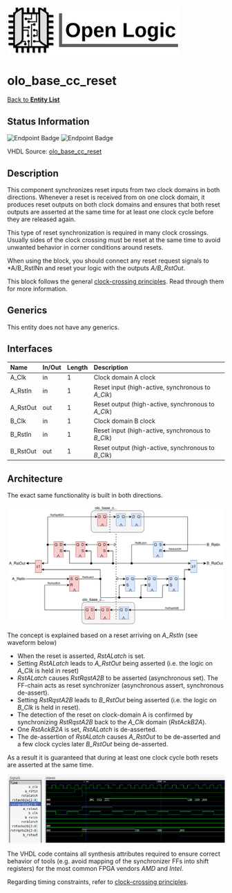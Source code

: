 <img src="../Logo.png" alt="Logo" width="400">

# olo_base_cc_reset

[Back to **Entity List**](../EntityList.md)

## Status Information

![Endpoint Badge](https://img.shields.io/endpoint?url=https://storage.googleapis.com/open-logic-badges/coverage/olo_base_cc_reset.json?cacheSeconds=0) ![Endpoint Badge](https://img.shields.io/endpoint?url=https://storage.googleapis.com/open-logic-badges/issues/olo_base_cc_reset.json?cacheSeconds=0)

VHDL Source: [olo_base_cc_reset](../../src/base/vhdl/olo_base_cc_reset.vhd)

## Description

This component synchronizes reset inputs from two clock domains in both directions. Whenever a reset is received from on one clock domain, it produces reset outputs on both clock domains and ensures that both reset outputs are asserted at the same time for at least one clock cycle before they are released again.

This type of reset synchronization is required in many clock crossings. Usually sides of the clock crossing must be reset at the same time to avoid unwanted behavior in corner conditions around resets.

When using the block, you should connect any reset request signals to *A/B_RstINn and reset your logic with the outputs *A/B_RstOut*.

This block follows the general [clock-crossing principles](clock_crossing_principles.md). Read through them for more information.

## Generics

This entity does not have any generics.

## Interfaces

| Name     | In/Out | Length | Description                                        |
| :------- | :----- | :----- | :------------------------------------------------- |
| A_Clk    | in     | 1      | Clock domain A clock                               |
| A_RstIn  | in     | 1      | Reset input (high-active, synchronous to *A_Clk*)  |
| A_RstOut | out    | 1      | Reset output (high-active, synchronous to *A_Clk*) |
| B_Clk    | in     | 1      | Clock domain B clock                               |
| B_RstIn  | in     | 1      | Reset input (high-active, synchronous to *B_Clk*)  |
| B_RstOut | out    | 1      | Reset output (high-active, synchronous to *B_Clk*) |

## Architecture

The exact same functionality is built in both directions.

![architecture](./clock_crossings/olo_base_cc_reset.svg)

The concept is explained based on a reset arriving on *A_RstIn* (see waveform below)

* When the reset is asserted, *RstALatch* is set.
* Setting *RstALatch* leads to *A_RstOut* being asserted (i.e. the logic on *A_Clk* is held in reset)
* *RstALatch* causes *RstRqstA2B* to be asserted (asynchronous set). The FF-chain acts as reset synchronizer (asynchronous assert, synchronous de-assert).
* Setting *RstRqstA2B* leads to *B_RstOut* being asserted (i.e. the logic on *B_Clk* is held in reset).
* The detection of the reset on clock-domain A is confirmed by synchronizing *RstRqstA2B* back to the *A_Clk* domain (*RstAckB2A*).
* One *RstAckB2A* is set, *RstALatch* is de-asserted.
* The de-assertion of *RstALatch* causes *A_RstOut* to be de-asserted and a few clock cycles later *B_RstOut* being de-asserted.

As a result it is guaranteed that during at least one clock cycle both resets are asserted at the same time. 

![wave](./clock_crossings/reset_cc_detail.png)

The VHDL code contains all synthesis attributes required to ensure correct behavior of tools (e.g. avoid mapping of the synchronizer FFs into shift registers) for the most common FPGA vendors *AMD* and *Intel*.

Regarding timing constraints, refer to [clock-crossing principles](clock_crossing_principles.md).





